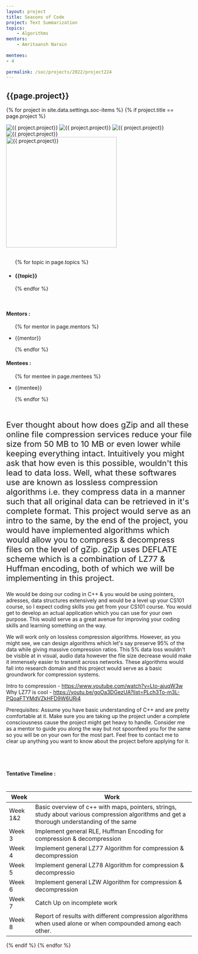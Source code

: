 ```yaml
---
layout: project
title: Seasons of Code
project: Text Summarization
topics:
    - Algorithms
mentors:
    - Amritaansh Narain
    
mentees:
- 4  
    
permalink: /soc/projects/2022/project224
---
```


<h2 class="display1 m-3 p-3 text-center project-title">{{page.project}}</h2>

{% for project in site.data.settings.soc-items %}
{% if project.title == page.project %}

<div class ="img-soc d-block"> 
    <img src="{{ site.baseurl }}/{{ project.image }}" alt="{{ project.project}}" class="image-1">
    <img src="{{ site.baseurl }}/{{ project.image }}" alt="{{ project.project}}" class="image-2">
    <img src="{{ site.baseurl }}/{{ project.image }}" alt="{{ project.project}}" class="image-3">
    <img src="{{ site.baseurl }}/{{ project.image }}" alt="{{ project.project}}" class="image-4">
</div>
<div class = "mobile-img-soc">
  <img src="{{ site.baseurl }}/{{ project.image }}"  width = "300" height="300" alt="{{ project.project}}" class="border rounded">
  </div>
<div >
    <br>
    <ul>
        {% for topic in page.topics %}
        <li><h4 class="text-primary text-center topics">{{topic}}</h4></li>
        {% endfor %}
    </ul>
    <br>
    <h4 class="display3  ">Mentors :</h4> 
    <ul>
        {% for mentor in page.mentors %}
        <li><p class="lead">{{mentor}}</p></li>
        {% endfor %}
    </ul>
    <h4 class="display3  ">Mentees :</h4> 
    <ul>
        {% for mentee in page.mentees %}
        <li><p class="lead">{{mentee}}</p></li>
        {% endfor %}
    </ul>
</div>
<div>
    <p class="display3 project-desc" style = "font-size:22px;" >
        <br>
            Ever thought about how does gZip and all these online file compression services reduce your file size from 50 MB to 10 MB or even lower while keeping everything intact. Intuitively you might ask that how even is this possible, wouldn't this lead to data loss. Well, what these softwares use are known as lossless compression algorithms i.e. they compress data in a manner such that all original data can be retrieved in it's complete format. This project would serve as an intro to the same, by the end of the project, you would have implemented algorithms which would allow you to compress & decompress files on the level of gZip. gZip uses DEFLATE scheme which is a combination of LZ77 & Huffman encoding, both of which we will be implementing in this project.

We would be doing our coding in C++ & you would be using pointers, adresses, data structures extensively and would be a level up your CS101 course, so I expect coding skills you get from your CS101 course. You would get to develop an actual application which you can use for your own purpose. This would serve as a great avenue for improving your coding skills and learning something on the way.  

We will work only on lossless compression algorithms. However, as you might see, we can design algorithms which let's say preserve 95% of the data while giving massive compression ratios. This 5% data loss wouldn't be visible at in visual, audio data however the file size decrease would make it immensely easier to transmit across networks. These algorithms would fall into research domain and this project would serve as a basic groundwork for compression systems.

Intro to compression - https://www.youtube.com/watch?v=Lto-ajuqW3w 
Why LZ77 is cool - https://youtu.be/goOa3DGezUA?list=PLch3To-m3L-PQoaFTYMdVZkHFD9W6URi4 

<p>Prerequisites: Assume you have basic understanding of C++ and are pretty comfortable at it. Make sure you are taking up the project under a complete consciousness cause the project might get heavy to handle. Consider me as a mentor to guide you along the way but not spoonfeed you for the same so you will be on your own for the most part. Feel free to contact me to clear up anything you want to know about the project before applying for it.</p>
<br>

        
    
</div>
<div class = "d-flex flex-wrap">
<div>
    <h4 class="display3" style="margin:40px 0px 40px 0px;">Tentative Timeline :</h4>
    <table class="table table-striped w-100">
    <thead>
        <tr>
        <th>Week</th>
        <th>Work</th>
        </tr>
    </thead>
    <tbody>
    <tr>
      <td  >Week 1&2</td>
      <td>Basic overview of c++ with maps, pointers, strings, study about various compression algorithms and get a thorough understanding of the same </td>
    </tr>
    <tr>
      <td>Week 3</td>
      <td>Implement general RLE, Huffman Encoding for compression & decompression </td>
    </tr>
    <tr>
      <td>Week 4</td>
      <td>Implement general LZ77 Algorithm for compression & decompression
 </td>
    </tr>
    <tr>
      <td>Week 5</td>
      <td>Implement general LZ78 Algorithm for compression & decompressio</td>
    </tr>
    <tr>
      <td>Week 6</td>
      <td>Implement general LZW Algorithm for compression & decompression
</td>
    </tr>
    <tr>
      <td>Week 7</td>
      <td>Catch Up on incomplete work</td>
    </tr>
    <tr>
      <td>Week 8</td>
      <td>Report of results with different compression algorithms when used alone or when compounded among each other. </td>
    </tr>
    </tbody>
    </table>
</div>
</div>
{% endif %}
{% endfor %}
